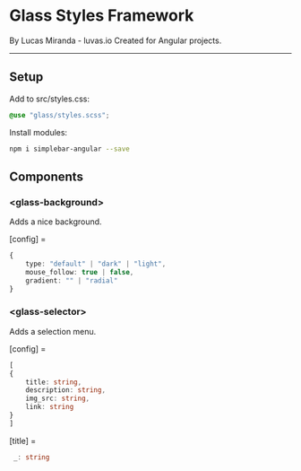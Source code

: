 # Glass Styles Framework
By Lucas Miranda - luvas.io
Created for Angular projects.

---

## Setup

Add to src/styles.css:
```scss
@use "glass/styles.scss";
```

Install modules:
```bash
npm i simplebar-angular --save
```

## Components

### \<glass-background>
Adds a nice background.

[config] =
```typescript
{
    type: "default" | "dark" | "light",
    mouse_follow: true | false,
    gradient: "" | "radial"
}
```

### \<glass-selector>
Adds a selection menu.

[config] =
```typescript
[
{
    title: string,
    description: string,
    img_src: string,
    link: string
}
]
```
[title] =
```typescript
 _: string
```



